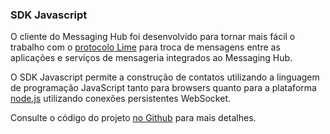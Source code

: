 ### SDK Javascript

O cliente do Messaging Hub foi desenvolvido para tornar mais fácil o trabalho com o [protocolo Lime](http://limeprotocol.org) para troca de mensagens entre as aplicações e serviços de mensageria integrados ao Messaging Hub.

O SDK Javascript permite a construção de contatos utilizando a linguagem de programação JavaScript tanto para browsers quanto para a plataforma [node.js](https://nodejs.org/) utilizando conexões persistentes WebSocket.

Consulte o código do projeto [no Github](https://github.com/takenet/messaginghub-client-js) para mais detalhes.
